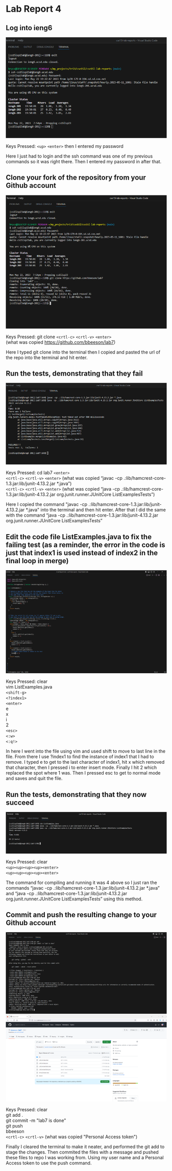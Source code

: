# Lab Report 4

## Log into ieng6
![Image](screenshot-lab7/Logintoieng6.png)     


Keys Pressed: `<up>` `<enter>` then I entered my password     


Here I just had to login and the ssh command was one of my previous commands so it was right there. Then I entered my password in after that.       


## Clone your fork of the repository from your Github account
![Image](screenshot-lab7/clone.png)     


Keys Pressed: git clone `<crtl-c>` `<crtl-v>` `<enter>`   
(what was copied https://github.com/bbeeson/lab7)   


Here I typed git clone into the terminal then I copied and pasted the url of the repo into the terminal and hit enter.   


## Run the tests, demonstrating that they fail
![Image](screenshot-lab7/fail.png)   


Keys Pressed: cd lab7 `<enter>`   
              `<crtl-c>` `<crtl-v>` `<enter>` (what was copied “javac -cp .:lib/hamcrest-core-1.3.jar:lib/junit-4.13.2.jar *.java”)  
              `<crtl-c>` `<crtl-v>` `<enter>` (what was copied “java -cp .:lib/hamcrest-core-1.3.jar:lib/junit-4.13.2.jar org.junit.runner.JUnitCore ListExamplesTests”)  


Here I copied the command "javac -cp .:lib/hamcrest-core-1.3.jar:lib/junit-4.13.2.jar *.java" into the terminal and then hit enter. After that I did the same with the command “java -cp .:lib/hamcrest-core-1.3.jar:lib/junit-4.13.2.jar org.junit.runner.JUnitCore ListExamplesTests”  


## Edit the code file ListExamples.java to fix the failing test (as a reminder, the error in the code is just that index1 is used instead of index2 in the final loop in merge)
![Image](screenshot-lab7/edit.png)  


Keys Pressed: clear  
              vim ListExamples.java  
              `<shift-g>`   
              `<?index1>`  
              `<enter>`  
              e  
              x  
              i  
              2  
              `<esc>`  
              `<:w>`  
              `<:q!>`   


In here I went into the file using vim and used shift to move to last line in the file. From there I use ?index1 to find the instance of index1 that I had to remove. I typed e to get to the last character of index1, hit x which removed that character, then I pressed i to enter insert mode. Finally I hit 2 which replaced the spot where 1 was. Then I pressed esc to get to normal mode and saves and quit the file.   

## Run the tests, demonstrating that they now succeed
![Image](screenshot-lab7/succeed.png)   


Keys Pressed: clear   
             `<up><up><up><up><enter>`     
             `<up><up><up><up><enter>`     


The command for compiling and running it was 4 above so I just ran the commands “javac -cp .:lib/hamcrest-core-1.3.jar:lib/junit-4.13.2.jar *.java” and “java -cp .:lib/hamcrest-core-1.3.jar:lib/junit-4.13.2.jar org.junit.runner.JUnitCore ListExamplesTests” using this method.      


## Commit and push the resulting change to your Github account
![Image](screenshot-lab7/commit.png)    
![Image](screenshot-lab7/push.png)    


Keys Pressed: clear  
              git add .  
              git commit -m "lab7 is done"  
              git push  
              bbeeson   
             `<crtl-c>` `<crtl-v>` (what was copied "Personal Access token")  


Finally I cleared the terminal to make it neater, and performed the git add to stage the changes. Then commited the files with a message and pushed these files to repo I was working from. Using my user name and a Personal Access token to use the push command.   
